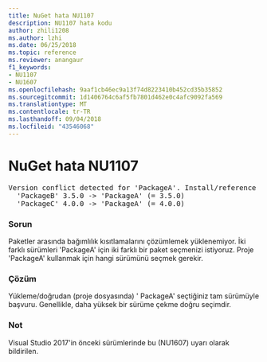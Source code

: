 ```yaml
---
title: NuGet hata NU1107
description: NU1107 hata kodu
author: zhili1208
ms.author: lzhi
ms.date: 06/25/2018
ms.topic: reference
ms.reviewer: anangaur
f1_keywords:
- NU1107
- NU1607
ms.openlocfilehash: 9aaf1cb46ec9a13f74d8223410b452cd35b35852
ms.sourcegitcommit: 1d1406764c6af5fb7801d462e0c4afc9092fa569
ms.translationtype: MT
ms.contentlocale: tr-TR
ms.lasthandoff: 09/04/2018
ms.locfileid: "43546068"
---
```

# <a name="nuget-error-nu1107"></a>NuGet hata NU1107

<pre>Version conflict detected for 'PackageA'. Install/reference 'PackageA' v4.0.0 directly to resolve this issue.<br/>  'PackageB' 3.5.0 -> 'PackageA' (= 3.5.0)<br/>  'PackageC' 4.0.0 -> 'PackageA' (= 4.0.0)</pre>

### <a name="issue"></a>Sorun
Paketler arasında bağımlılık kısıtlamalarını çözümlemek yüklenemiyor. İki farklı sürümleri 'PackageA' için iki farklı bir paket seçmenizi istiyoruz. Proje 'PackageA' kullanmak için hangi sürümünü seçmek gerekir.

### <a name="solution"></a>Çözüm
Yükleme/doğrudan (proje dosyasında) ' PackageA' seçtiğiniz tam sürümüyle başvuru.
Genellikle, daha yüksek bir sürüme çekme doğru seçimdir.

### <a name="note"></a>Not
Visual Studio 2017'in önceki sürümlerinde bu (NU1607) uyarı olarak bildirilen.
